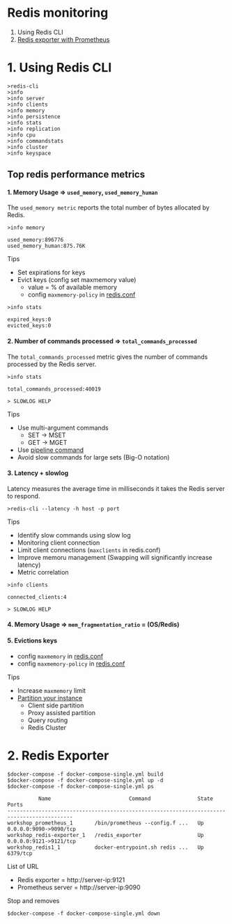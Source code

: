 # Redis monitoring
1. Using Redis CLI
2. [Redis exporter with Prometheus](https://github.com/oliver006/redis_exporter)


# 1. Using Redis CLI
```
>redis-cli 
>info
>info server
>info clients
>info memory
>info persistence
>info stats
>info replication
>info cpu
>info commandstats
>info cluster
>info keyspace
```

## Top redis performance metrics
#### 1. Memory Usage => `used_memory`, `used_memory_human`
The	`used_memory metric` reports the total number of bytes allocated by Redis.

```
>info memory

used_memory:896776
used_memory_human:875.76K
```

Tips
* Set expirations for keys
* Evict keys (config set maxmemory value)
  * value = % of available memory
  * config `maxmemory-policy` in [redis.conf](https://github.com/up1/course-redis/blob/main/workshop/example-redis.conf)

```
>info stats

expired_keys:0
evicted_keys:0
```

#### 2. Number of commands processed => `total_commands_processed`
The `total_commands_processed` metric gives the number of commands processed by the Redis server.

```
>info stats

total_commands_processed:40019

> SLOWLOG HELP
```

Tips
* Use multi-argument commands
  * SET -> MSET
  * GET -> MGET
* Use [pipeline command](https://redis.io/topics/pipelining)
* Avoid slow commands for large sets (Big-O notation)

#### 3. Latency + slowlog
Latency measures the average time in milliseconds it takes the Redis server to respond.

```
>redis-cli --latency -h host -p port
```
Tips
* Identify slow commands using slow log
* Monitoring client connection
* Limit client connections (`maxclients` in redis.conf)
* Improve memoru management (Swapping will significantly increase latency)
* Metric correlation

```
>info clients

connected_clients:4

> SLOWLOG HELP
```

#### 4. Memory Usage => `mem_fragmentation_ratio` = (OS/Redis)

#### 5. Evictions keys
* config `maxmemory` in [redis.conf](https://github.com/up1/course-imc-devops-5-days/blob/a0e0ab7b575a48b49a322b470c858ec821beae9e/database/workshop/example-redis.conf#L835)
* config `maxmemory-policy` in [redis.conf](https://github.com/up1/course-imc-devops-5-days/blob/a0e0ab7b575a48b49a322b470c858ec821beae9e/database/workshop/example-redis.conf#L835)

Tips
* Increase `maxmemory` limit
* [Partition your instance](https://redis.io/topics/partitioning)
  * Client side partition
  * Proxy assisted partition
  * Query routing
  * Redis Cluster

# 2. Redis Exporter

```
$docker-compose -f docker-compose-single.yml build
$docker-compose -f docker-compose-single.yml up -d
$docker-compose -f docker-compose-single.yml ps

          Name                         Command               State           Ports
-------------------------------------------------------------------------------------------
workshop_prometheus_1       /bin/prometheus --config.f ...   Up      0.0.0.0:9090->9090/tcp
workshop_redis-exporter_1   /redis_exporter                  Up      0.0.0.0:9121->9121/tcp
workshop_redis1_1           docker-entrypoint.sh redis ...   Up      6379/tcp
```

List of URL
* Redis exporter = http://server-ip:9121
* Prometheus server = http://server-ip:9090

Stop and removes
```
$docker-compose -f docker-compose-single.yml down
```
